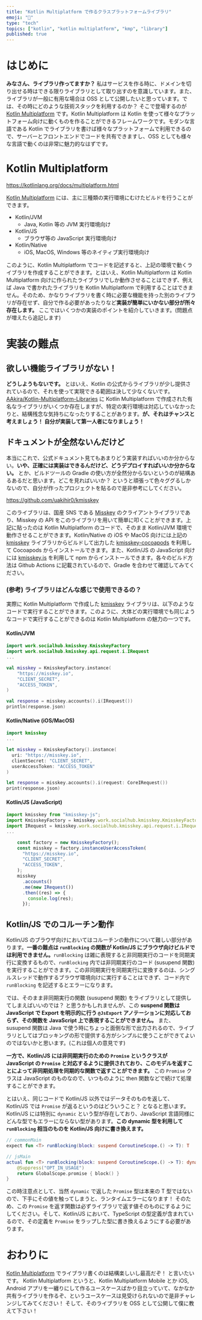 ```yaml
---
title: "Kotlin Multiplatform で作るクラスプラットフォームライブラリ"
emoji: "📖"
type: "tech"
topics: ["kotlin", "kotlin multiplatform", "kmp", "library"]
published: true
---
```


# はじめに

**みなさん、ライブラリ作ってますか？** 私はサービスを作る時に、ドメインを切り出せる時はできる限りライブラリとして取り出すのを意識しています。また、ライブラリが一般に有用な場合は OSS として公開したいと思っています。では、その時にどのような技術スタックを利用するのか？ そこで登場するのが [Kotlin Multiplatform] です。Kotlin Multiplatform は Kotlin を使って様々なプラットフォーム向けに動くものを作ることができるフレームワークです。モダンな言語である Kotlin でライブラリを書けば様々なプラットフォームで利用できるので、サーバーとフロントエンドでコードを共有できますし、OSS としても様々な言語で動くのは非常に魅力的なはずです。

# Kotlin Multiplatform

https://kotlinlang.org/docs/multiplatform.html

[Kotlin Multiplatform] には、主に三種類の実行環境にむけたビルドを行うことができます。

- Kotlin/JVM
  - Java, Kotlin 等の JVM 実行環境向け
- Kotlin/JS
  - ブラウザ等の JavaScript 実行環境向け
- Kotlin/Native
  - iOS, MacOS, Windows 等のネイティブ実行環境向け

このように、Kotlin Multiplatform でコードを記述すると、上記の環境で動くライブラリを作成することができます。とはいえ、Kotlin Multiplatform は Kotlin Multiplatform 向けに作られたライブラリでしか動作させることはできず、例えば Java で書かれたライブラリを Kotlin Multiplatform で利用することはできません。そのため、かなりライブラリを書く時に必要な機能を持った別のライブラリが存在せず、自分で作る必要があったりなど**実装が簡単にいかない部分が所々存在します。** ここではいくつかの実装のポイントを紹介していきます。(問題点が増えたら追記します)

# 実装の難点

## 欲しい機能ライブラリがない！

**どうしようもないです。** とはいえ、Kotlin の公式からライブラリが少し提供されているので、それを使って実現できる範囲は決して少なくないです。[AAkira/Kotlin-Multiplatform-Libraries](https://github.com/AAkira/Kotlin-Multiplatform-Libraries) に Kotlin Multiplatform で作成された有名なライブラリがいくつか存在しますが、特定の実行環境は対応していなかったりと、結構残念な気持ちになったりすることがあります。**が、それはチャンスと考えましょう！ 自分が実装して第一人者になりましょう！**

## ドキュメントが全然ないんだけど

本当にこれで、公式ドキュメント見てもあまりどう実装すればいいのか分からない。**いや、正確には実装はできるんだけど、どうデプロイすればいいか分からない。** とか、ビルドツールの Gradle の使い方が全然分からないというのが結構あるあるだと思います。どこを見ればいいか？ というと頑張って色々ググるしかないので、自分が作ったプロジェクトを貼るので是非参考にしてください。

https://github.com/uakihir0/kmisskey

このライブラリは、国産 SNS である [Misskey](https://misskey-hub.net/ja/) のクライアントライブラリであり、Misskey の API をこのライブラリを用いて簡単に叩くことができます。上記に貼ったのは Kotlin Multiplatform のコードで、そのまま Kotlin/JVM 環境で動作させることができます。Kotlin/Native の iOS や MacOS 向けには上記の [kmisskey] ライブラリからビルドして出力した [kmisskey-cocoapods](https://github.com/uakihir0/kmisskey-cocoapods) を利用して Cocoapods からインストールできます。また、Kotlin/JS の JavaScript 向けには [kmisskey.js](https://github.com/uakihir0/kmisskey.js) を利用して npm からインストールできます。各々のビルド方法は Github Actions に記載されているので、Gradle を合わせて確認してみてください。

### (参考) ライブラリはどんな感じで使用できるの？

実際に Kotlin Multiplatform で作成した [kmisskey] ライブラリは、以下のようなコードで実行することができます。このように、大体どの実行環境でも同じようなコードで実行することができるのは Kotlin Multiplatform の魅力の一つです。

#### Kotlin/JVM

```kotlin
import work.socialhub.kmisskey.KmisskeyFactory
import work.socialhub.kmisskey.api.request.i.IRequest
...

val misskey = KmisskeyFactory.instance(
    "https://misskey.io",
    "CLIENT_SECRET",
    "ACCESS_TOKEN",
)

val response = misskey.accounts().i(IRequest())
println(response.json)
```

#### Kotlin/Native (iOS/MacOS)

```swift
import kmisskey
...

let misskey = KmisskeyFactory().instance(
  uri: "https://misskey.io",
  clientSecret: "CLIENT_SECRET",
  userAccessToken: "ACCESS_TOKEN"
)

let response = misskey.accounts().i(request: CoreIRequest())
print(response.json)
```

#### Kotlin/JS (JavaScript)

```javascript
import kmisskey from "kmisskey-js";
import KmisskeyFactory = kmisskey.work.socialhub.kmisskey.KmisskeyFactory;
import IRequest = kmisskey.work.socialhub.kmisskey.api.request.i.IRequest;
...

    const factory = new KmisskeyFactory();
    const misskey = factory.instanceUserAccessToken(
      "https://misskey.io",
      "CLIENT_SECRET",
      "ACCESS_TOKEN",
    );
    misskey
      .accounts()
      .me(new IRequest())
      .then((res) => {
        console.log(res);
      });
```

## Kotlin/JS でのコルーチン動作

Kotlin/JS のブラウザ向けにおいてはコルーチンの動作について難しい部分があります。**一番の難点は `runBlocking` の関数が Kotlin/JS にブラウザ向けビルドでは利用できません。**`runBlocking` は雑に表現すると非同期実行のコードを同期実行に変換するもので、`runBlocking` 内では非同期実行のコード (susupend 関数) を実行することができます。この非同期実行を同期実行に変換するのは、シングルスレッドで動作するブラウザ環境向けに実行することはできず、コード内で `runBlocking` を記述するとエラーになります。

では、そのまま非同期実行の関数 (susupend 関数) をライブラリとして提供してしまえばいいのでは？ と思うかもしれませんが、この **suspend 関数は JavaScript で Export を明示的に行う `@JsExport` アノテーションに対応しておらず、その関数を JavaScript 上で表現することができません。** また、susupend 関数は Java で使う時にちょっと面倒な形で出力されるので、ライブラリとしてはブロッキングの形で提供する方がシンプルに使うことができてよいのではないかと思います。(これは個人の意見です)

**一方で、Kotlin/JS には非同期実行のための `Promise` というクラスが JavaScript の `Promise` と対応するように提供されており、このモデルを返すことによって非同期処理を同期的な関数で返すことができます。** この `Promise` クラスは JavaScript のものなので、いつものように then 関数などで続けて処理することができます。

とはいえ、同じコードで Kotlin/JS 以外ではデータそのものを返して、 Kotlin/JS では `Promise` が返るというのはどういうこと？ となると思います。 Kotlin/JS には特別に `dynamic` という型が存在しており、JavaScript 言語同様にどんな型でもエラーにならない型があります。**この dynamic 型を利用して `runBlocking` 相当のものを Kotlin/JS 向けに書き換えます。**

```kotlin
// commonMain
expect fun <T> runBlocking(block: suspend CoroutineScope.() -> T): T

// jsMain
actual fun <T> runBlocking(block: suspend CoroutineScope.() -> T): dynamic {
    @Suppress("OPT_IN_USAGE")
    return GlobalScope.promise { block() }
}
```

この時注意点として、当然 `dynamic` で返した `Promise` 型は本来の T 型ではないので、下手にその値を触ってしまうと、ランタイムエラーになります！ そのため、この `Promise` を返す関数は必ずライブラリで返す値そのものにするようにしてください。そして、Kotlin/JS において、TypeScript の型定義が含まれているので、その定義を `Promise` をラップした型に書き換えるようにする必要があります。

# おわりに

[Kotlin Multiplatform] でライブラリ書くのは結構楽しいし最高だぞ！ と言いたいです。 Kotlin Multiplatform というと、Kotlin Multiplatform Mobile とか iOS, Android アプリを一纏りにして作るユースケースばかり目立っていて、なかなか共有ライブラリを作るぞ、というユースケースは見受けられないので是非チャレンジしてみてください！ そして、そのライブラリを OSS として公開して僕に教えて下さい！

[Kotlin Multiplatform]: https://kotlinlang.org/docs/multiplatform.html
[kmisskey]: https://github.com/uakihir0/kmisskey
